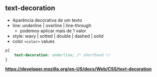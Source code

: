 ## text-decoration

* Aparência decorativa de um texto
* line: underline | overline | line-through
  * podemos aplicar mais de 1 valor
* style: wavy | sotted | double | dashed | solid
* color `<color>` values

```css
p{
    text-decoration: underline; /* shorthand */
}
```

**https://developer.mozilla.org/en-US/docs/Web/CSS/text-decoration**